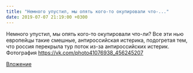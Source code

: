 ```yaml
---
title: "Немного упустил, мы опять кого-то окупировали что-..."
date: 2019-07-07 21:19:00 +0300
---
```


Немного упустил, мы опять кого-то окупировали что-ли? Все эти нью европейцы такие смешные, антироссийская истерика, подогретая тем, что россия перекрыла тур поток из-за антироссийских истерик.
Фотография
https://vk.com/photo41076938_456245207

[Вложение](https://vk.com/photo41076938_456245207)
